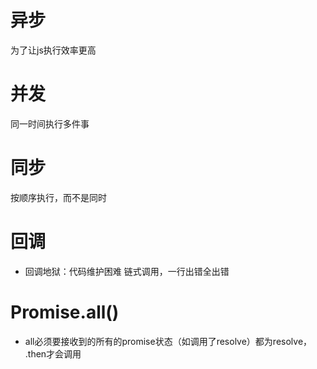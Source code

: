 # 异步
为了让js执行效率更高


# 并发
同一时间执行多件事

# 同步
按顺序执行，而不是同时

# 回调
- 回调地狱：代码维护困难
    链式调用，一行出错全出错

# Promise.all()
- all必须要接收到的所有的promise状态（如调用了resolve）都为resolve，
    .then才会调用